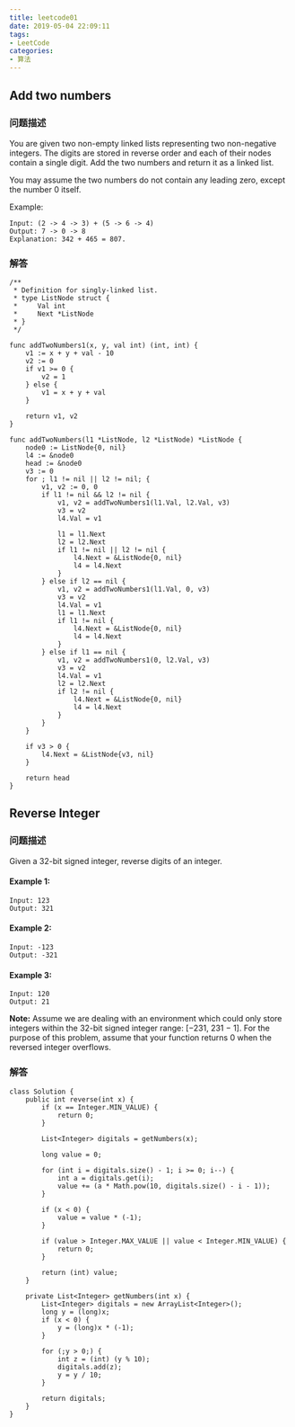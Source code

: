 ```yaml
---
title: leetcode01
date: 2019-05-04 22:09:11
tags:
- LeetCode
categories:
- 算法
---
```

## Add two numbers
### 问题描述
You are given two non-empty linked lists representing two non-negative integers. The digits are stored in reverse order and each of their nodes contain a single digit. Add the two numbers and return it as a linked list.

You may assume the two numbers do not contain any leading zero, except the number 0 itself.

Example:
```
Input: (2 -> 4 -> 3) + (5 -> 6 -> 4)
Output: 7 -> 0 -> 8
Explanation: 342 + 465 = 807.
```
<!--more-->

### 解答
```
/**
 * Definition for singly-linked list.
 * type ListNode struct {
 *     Val int
 *     Next *ListNode
 * }
 */

func addTwoNumbers1(x, y, val int) (int, int) {
	v1 := x + y + val - 10
	v2 := 0
	if v1 >= 0 {
		v2 = 1
	} else {
		v1 = x + y + val
	}

	return v1, v2
}

func addTwoNumbers(l1 *ListNode, l2 *ListNode) *ListNode {
	node0 := ListNode{0, nil}
	l4 := &node0
	head := &node0
	v3 := 0
	for ; l1 != nil || l2 != nil; {
		v1, v2 := 0, 0
		if l1 != nil && l2 != nil {
			v1, v2 = addTwoNumbers1(l1.Val, l2.Val, v3)
			v3 = v2
			l4.Val = v1

			l1 = l1.Next
			l2 = l2.Next
			if l1 != nil || l2 != nil {
				l4.Next = &ListNode{0, nil}
				l4 = l4.Next
			}
		} else if l2 == nil {
			v1, v2 = addTwoNumbers1(l1.Val, 0, v3)
			v3 = v2
			l4.Val = v1
			l1 = l1.Next
			if l1 != nil {
				l4.Next = &ListNode{0, nil}
				l4 = l4.Next
			}
		} else if l1 == nil {
			v1, v2 = addTwoNumbers1(0, l2.Val, v3)
			v3 = v2
			l4.Val = v1
			l2 = l2.Next
			if l2 != nil {
				l4.Next = &ListNode{0, nil}
				l4 = l4.Next
			}
		}
	}

	if v3 > 0 {
		l4.Next = &ListNode{v3, nil}
	}

	return head
}
```


## Reverse Integer
### 问题描述
Given a 32-bit signed integer, reverse digits of an integer.

#### Example 1:
```
Input: 123
Output: 321
```

#### Example 2:
```
Input: -123
Output: -321
```

#### Example 3:
```
Input: 120
Output: 21
```

**Note:**
Assume we are dealing with an environment which could only store integers within the 32-bit signed integer range: [−231,  231 − 1]. For the purpose of this problem, assume that your function returns 0 when the reversed integer overflows.

### 解答
```
class Solution {
    public int reverse(int x) {
        if (x == Integer.MIN_VALUE) {
            return 0;
        }

        List<Integer> digitals = getNumbers(x);

        long value = 0;

        for (int i = digitals.size() - 1; i >= 0; i--) {
            int a = digitals.get(i);
            value += (a * Math.pow(10, digitals.size() - i - 1));
        }

        if (x < 0) {
            value = value * (-1);
        }

        if (value > Integer.MAX_VALUE || value < Integer.MIN_VALUE) {
            return 0;
        }

        return (int) value;
    }

    private List<Integer> getNumbers(int x) {
        List<Integer> digitals = new ArrayList<Integer>();
        long y = (long)x;
        if (x < 0) {
            y = (long)x * (-1);
        }

        for (;y > 0;) {
            int z = (int) (y % 10);
            digitals.add(z);
            y = y / 10;
        }

        return digitals;
    }
}
```
